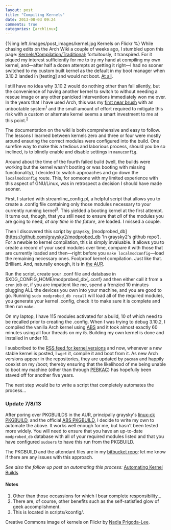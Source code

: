 ```yaml
---
layout: post
title: "Compiling Kernels"
date: 2013-08-03 09:24
comments: true
categories: [archlinux]
---
```

{%img left /images/post_images/kernel.jpg Kernels on Flickr %}
While chasing edits on the Arch Wiki a couple of weeks ago, I stumbled upon 
this page: 
[Kernels/Compilation/Traditional](https://wiki.archlinux.org/index.php/Kernels/Compilation/Traditional 'What it says on the tin…');
fortuitously, it transpired. For it piqued my interest sufficiently for me to
try my hand at compiling my own kernel, and—after half a dozen attempts at
getting it right—I had no sooner switched to my custom built kernel as the
default in my boot manager when 3.10.2 landed in [testing] and would not boot.
[At all](https://bbs.archlinux.org/viewtopic.php?id=167090 'Forum thread').

I still have no idea why 3.10.2 would do nothing other than fail silently, but
the convenience of having another kernel to switch to without needing a rescue
image or any other panicked interventions immediately won me over. In the years
that I have used Arch, this was my 
[first near brush](http://jasonwryan.com/blog/2012/07/19/breakage/ 'Post on the Myth of Breakage') 
with an unbootable system<sup>1</sup> and the small amount of effort required to
mitigate this risk with a custom or alternate kernel seems a smart investment to
me at this point.<sup>2</sup>

The documentation on the wiki is both comprehensive and easy to follow. The
lessons I learned between kernels zero and three or four were mostly around
ensuring the correct modules were configured into the build. One surefire way to
make this a tedious and laborious process, should you be so inclined, is to
blindly enable and disable settings in `menuconfig`.

Around about the time of the fourth failed build (well, the builds were working
but the kernel wasn't booting or was booting with missing functionality), I
decided to switch approaches and go down the `localmodconfig` route. This, for
someone with my limited experience with this aspect of GNU/Linux, was in
retrospect a decision I should have made sooner. 

First, I started with <span class="file">streamline_config.pl</span>, a helpful
script that allows you to create a <span class="file">.config</span> file 
containing only those modules necessary to your currently running
kernel<sup>3</sup>. This yielded a booting kernel at the first attempt. It turns
out, though, that you still need to ensure that *all* of the modules you are
going to need, *at any time in the future*, are loaded. I missed a couple.

Then I discovered this script by graysky,
[modprobed_db](https://github.com/graysky2/modprobed_db 'In graysky2's github repo').
For a newbie to kernel compilation, this is simply invaluable. It allows you to
create a record of your used modules over time, compare it with those that are
currently loaded and then—right before you `make localmodconfig`—load the
remaining necessary ones. Foolproof kernel compilation. Just like that.
Brilliant. And, naturally enough, it is in
[the AUR](https://aur.archlinux.org/packages/modprobed_db/ 'AUR package').

Run the script, create your <span class="file">.conf</span> file and database in 
<span class="file">$XDG_CONFIG_HOME/modprobed_db{,.conf}</span> and then either
call it from a `cron` job or, if you are impatient like me, spend a frenzied 10
minutes plugging ALL the devices you own into your machine, and you are good to
go. Running `sudo modprobed_db recall` will load all of the required modules,
you generate your kernel <span class="file">.config</span>, check it to make
sure it is complete and then run `make`.

On my laptop, I have 115 modules activated for a build, 10 of which need to be
recalled prior to creating the <span class="file">.config</span>. When I was
trying to debug 3.10.2, I compiled the vanilla Arch kernel using 
[ABS](https://wiki.archlinux.org/index.php/Abs 'Wiki page on Arch Build System')
and it took almost exactly 60 minutes using all four threads on my i5. Building 
my own kernel is done and installed in under 10.

I susbcribed to the [RSS feed for kernel versions](https://www.kernel.org/feeds/kdist.xml 'Kernel updates') 
and now, whenever a new stable kernel is posted, I `wget` it, compile it and
boot from it. As new Arch versions appear in the repositories, they are updated
by `pacman` and happily coexist on my <span class="file">/boot</span>; thereby
ensuring that the likelihood of me being unable to boot my machine (other than
through 
<acronym title="Problem Exists Between Keyboard And Chair">PEBKAC</acronym>)
has hopefully been staved off for another five years.

The next step would be to write a script that completely automates the process…

### Update 7/8/13
After poring over PKGBUILDS in the AUR, principally graysky's
[linux-ck PKGBUILD](https://aur.archlinux.org/packages/linux-ck/ 'Arch User Repository'),
and the official 
[ABS PKGBUILD](https://projects.archlinux.org/svntogit/packages.git/tree/trunk?h=packages/linux 'Arch SVN Package Repo'),
I decide to write my own to automate the above. It works well enough for me, but
hasn't been tested more widely. You will need to ensure that you have an
up-to-date `modprobed_db` database with all of your required modules listed and 
that you have configured `sudoers` to have this run from the PKGBUILD.

The PKGBUILD and the attendant files are in my
[bitbucket repo](https://bitbucket.org/jasonwryan/shiv/src/tip/Build/linux-jwr 'PKGBUILD and related files'):
let me know if there are any issues with this approach.

*See also the follow up post on automating this process:* [Automating Kernel Builds](http://jasonwryan.com/blog/2013/08/24/automating-kernels/ 'Newer post')

#### Notes
1. Other than those occassions for which I bear complete responsibility…
2. There are, of course, other benefits such as the self-satisfied glow of geek
   accomplishment.
3. This is located in <span class="file">scripts/kconfig/</span>.

Creative Commons image of kernels on Flickr by 
[Nadia Prigoda-Lee](http://www.flickr.com/photos/the_girl/56432091).
